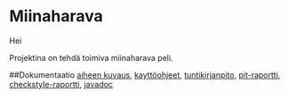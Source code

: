 # Miinaharava

Hei

Projektina on tehdä toimiva miinaharava peli.

##Dokumentaatio
[aiheen kuvaus](dokumentaatio/aiheenKuvausJaRakenne.md),
[kayttöohjeet](dokumentaatio/kayttoohjeet.md),
[tuntikirjanpito](dokumentaatio/tuntikirjanpito.md),
[pit-raportti](https://htmlpreview.github.io/?https://github.com/vasdf/Miinaharava/blob/master/dokumentaatio/pit-raportti/201703051514/index.html),
[checkstyle-raportti](https://htmlpreview.github.io/?https://github.com/vasdf/Miinaharava/blob/master/dokumentaatio/checkstyle-raportti/site/checkstyle.html),
[javadoc](https://htmlpreview.github.io/?https://github.com/vasdf/Miinaharava/blob/master/javadoc/apidocs/index.html)

